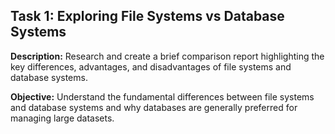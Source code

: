 ## Task 1: Exploring File Systems vs Database Systems

**Description:** Research and create a brief comparison report highlighting the key differences, advantages, and disadvantages of file systems and database systems.

**Objective:** Understand the fundamental differences between file systems and database systems and why databases are generally preferred for managing large datasets.

